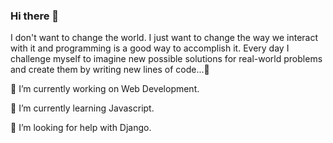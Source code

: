 ### Hi there 👋

I don't want to change the world. I just want to change the way we interact with it and programming is a good way to accomplish it.
Every day I challenge myself to imagine new possible solutions for real-world problems and create them by writing new lines of code...🙂





🔭 I’m currently working on Web Development.

🌱 I’m currently learning Javascript.

🤔 I’m looking for help with Django.
